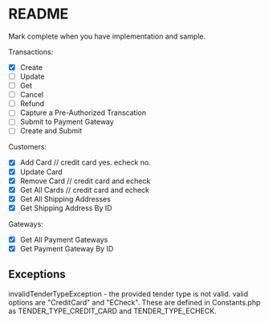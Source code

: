 # README
Mark complete when you have implementation and sample.

Transactions: 
- [x] Create
- [ ] Update
- [ ] Get
- [ ] Cancel
- [ ] Refund
- [ ] Capture a Pre-Authorized Transcation
- [ ] Submit to Payment Gateway
- [ ] Create and Submit

Customers:
- [x] Add Card // credit card yes. echeck no.
- [x] Update Card
- [x] Remove Card // credit card and echeck
- [x] Get All Cards // credit card and echeck
- [x] Get All Shipping Addresses 
- [x] Get Shipping Address By ID

Gateways: 
- [x] Get All Payment Gateways
- [x] Get Payment Gateway By ID

## Exceptions
invalidTenderTypeException - the provided tender type is not valid. valid options are "CreditCard"
and "ECheck". These are defined in Constants.php as TENDER_TYPE_CREDIT_CARD and TENDER_TYPE_ECHECK.


